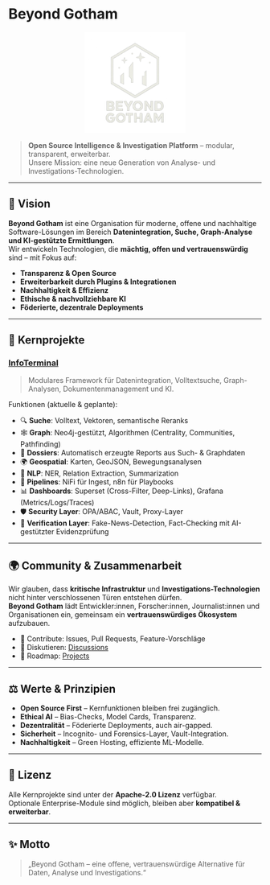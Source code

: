 # Beyond Gotham

<p align="center">
  <img src="../assets/logo.png" alt="Beyond Gotham Logo" width="200"/>
</p>

> **Open Source Intelligence & Investigation Platform** – modular, transparent, erweiterbar.  
> Unsere Mission: eine neue Generation von Analyse- und Investigations-Technologien.

---

## 🚀 Vision

**Beyond Gotham** ist eine Organisation für moderne, offene und nachhaltige Software-Lösungen im Bereich **Datenintegration, Suche, Graph-Analyse und KI-gestützte Ermittlungen**.  
Wir entwickeln Technologien, die **mächtig, offen und vertrauenswürdig** sind – mit Fokus auf:

- **Transparenz & Open Source**  
- **Erweiterbarkeit durch Plugins & Integrationen**  
- **Nachhaltigkeit & Effizienz**  
- **Ethische & nachvollziehbare KI**  
- **Föderierte, dezentrale Deployments**

---

## 🧩 Kernprojekte

### [InfoTerminal](https://github.com/Beyond-Gotham/InfoTerminal)  
> Modulares Framework für Datenintegration, Volltextsuche, Graph-Analysen, Dokumentenmanagement und KI.

Funktionen (aktuelle & geplante):
- 🔍 **Suche**: Volltext, Vektoren, semantische Reranks  
- 🕸 **Graph**: Neo4j-gestützt, Algorithmen (Centrality, Communities, Pathfinding)  
- 📄 **Dossiers**: Automatisch erzeugte Reports aus Such- & Graphdaten  
- 🌍 **Geospatial**: Karten, GeoJSON, Bewegungsanalysen  
- 🧠 **NLP**: NER, Relation Extraction, Summarization  
- 📡 **Pipelines**: NiFi für Ingest, n8n für Playbooks  
- 📊 **Dashboards**: Superset (Cross-Filter, Deep-Links), Grafana (Metrics/Logs/Traces)  
- 🛡 **Security Layer**: OPA/ABAC, Vault, Proxy-Layer  
- 🔎 **Verification Layer**: Fake-News-Detection, Fact-Checking mit AI-gestützter Evidenzprüfung  

---

## 🌍 Community & Zusammenarbeit

Wir glauben, dass **kritische Infrastruktur** und **Investigations-Technologien** nicht hinter verschlossenen Türen entstehen dürfen.  
**Beyond Gotham** lädt Entwickler:innen, Forscher:innen, Journalist:innen und Organisationen ein, gemeinsam ein **vertrauenswürdiges Ökosystem** aufzubauen.

- 🤝 Contribute: Issues, Pull Requests, Feature-Vorschläge  
- 💬 Diskutieren: [Discussions](https://github.com/orgs/Beyond-Gotham/discussions)  
- 📑 Roadmap: [Projects](https://github.com/orgs/Beyond-Gotham/projects)  

---

## ⚖️ Werte & Prinzipien

- **Open Source First** – Kernfunktionen bleiben frei zugänglich.  
- **Ethical AI** – Bias-Checks, Model Cards, Transparenz.  
- **Dezentralität** – Föderierte Deployments, auch air-gapped.  
- **Sicherheit** – Incognito- und Forensics-Layer, Vault-Integration.  
- **Nachhaltigkeit** – Green Hosting, effiziente ML-Modelle.  

---

## 📜 Lizenz

Alle Kernprojekte sind unter der **Apache-2.0 Lizenz** verfügbar.  
Optionale Enterprise-Module sind möglich, bleiben aber **kompatibel & erweiterbar**.

---

## ✨ Motto

> „Beyond Gotham – eine offene, vertrauenswürdige Alternative für Daten, Analyse und Investigations.“  

